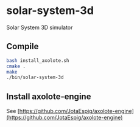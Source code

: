 # solar-system-3d
Solar System 3D simulator

## Compile
```bash
bash install_axolote.sh
cmake .
make
./bin/solar-system-3d
```

## Install axolote-engine
See [https://github.com/JotaEspig/axolote-engine](https://github.com/JotaEspig/axolote-engine)
